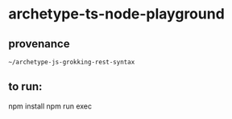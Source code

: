# archetype-ts-node-playground

## provenance

    ~/archetype-js-grokking-rest-syntax

## to run:

npm install
npm run exec




